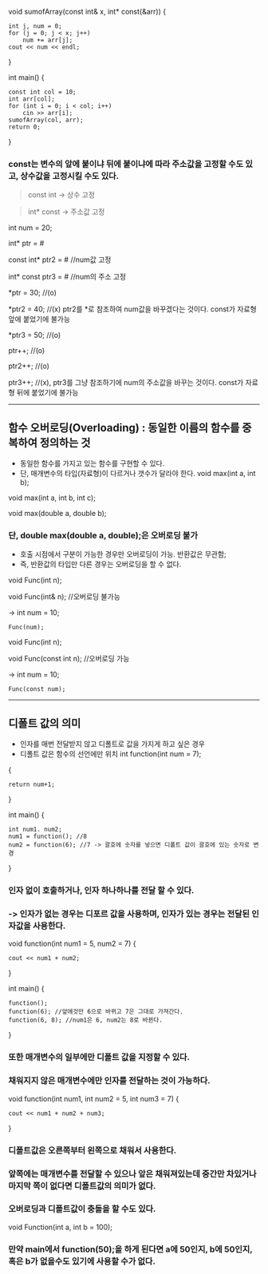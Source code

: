 void sumofArray(const int& x, int* const(&arr))
{

	int j, num = 0;
	for (j = 0; j < x; j++)
		num += arr[j];
	cout << num << endl;
}

int main()
{

	const int col = 10;
	int arr[col];
	for (int i = 0; i < col; i++)
		cin >> arr[i];
	sumofArray(col, arr);
	return 0;
}

### const는 변수의 앞에 붙이냐 뒤에 붙이냐에 따라 주소값을 고정할 수도 있고, 상수값을 고정시킬 수도 있다.
> const int -> 상수 고정

> int* const -> 주소값 고정

int num = 20;

int* ptr = &num;

const int* ptr2 = &num; //num값 고정

int* const ptr3 = &num; //num의 주소 고정


*ptr = 30; //(o)

*ptr2 = 40; //(x) ptr2를 *로 참조하여 num값을 바꾸겠다는 것이다. const가 자료형 앞에 붙었기에 불가능

*ptr3 = 50; //(o)

ptr++; //(o)

ptr2++; //(o)

ptr3++; //(x), ptr3를 그냥 참조하기에 num의 주소값을 바꾸는 것이다. const가 자료형 뒤에 붙었기에 불가능

---
## 함수 오버로딩(Overloading) : 동일한 이름의 함수를 중복하여 정의하는 것
- 동일한 함수를 가지고 있는 함수를 구현할 수 있다.
- 단, 매개변수의 타입(자료형)이 다르거나 갯수가 달라야 한다.
void max(int a, int b);

void max(int a, int b, int c);

void max(double a, double b);

### 단, double max(double a, double);은 오버로딩 불가
- 호출 시점에서 구분이 가능한 경우만 오버로딩이 가능. 반환값은 무관함;
- 즉, 반환값의 타입만 다른 경우는 오버로딩을 할 수 없다.

void Func(int n);

void Func(int& n); //오버로딩 불가능

-> 	int num = 10;

	Func(num);

void Func(int n);

void Func(const int n); //오버로딩 가능

->	int num = 10;

	Func(const num);

---
## 디폴트 값의 의미
- 인자를 매번 전달받지 않고 디폴트로 값을 가지게 하고 싶은 경우
- 디폴트 값은 함수의 선언에만 위치
int function(int num = 7);

{

	return num+1;
}

int main()
{

	int num1. num2;
	num1 = function(); //8
	num2 = function(6); //7 -> 괄호에 숫자를 넣으면 디폴트 값이 괄호에 있는 숫자로 변경
}

### 인자 없이 호출하거나, 인자 하나하나를 전달 할 수 있다.
### -> 인자가 없는 경우는 디포르 값을 사용하며, 인자가 있는 경우는 전달된 인자값을 사용한다.
void function(int num1 = 5, num2 = 7)
{

	cout << num1 + num2;
}

int main()
{

	function();
	function(6); //앞에것만 6으로 바뀌고 7은 그대로 가져간다.
	function(6, 8); //num1은 6, num2는 8로 바뀐다.
}

### 또한 매개변수의 일부에만 디폴트 값을 지정할 수 있다.
### 채워지지 않은 매개변수에만 인자를 전달하는 것이 가능하다.
void function(int num1, int num2 = 5, int num3 = 7)
{

	cout << num1 + num2 + num3;
}
### 디폴트값은 오른쪽부터 왼쪽으로 채워서 사용한다.
### 앞쪽에는 매개변수를 전달할 수 있으나 앞은 채워져있는데 중간만 차있거나 마지막 쪽이 없다면 디폴트값의 의미가 없다.
### 오버로딩과 디폴트값이 충돌을 할 수도 있다.
void Function(int a, int b = 100);

### 만약 main에서 function(50);을 하게 된다면 a에 50인지, b에 50인지, 혹은 b가 없을수도 있기에 사용할 수가 없다.